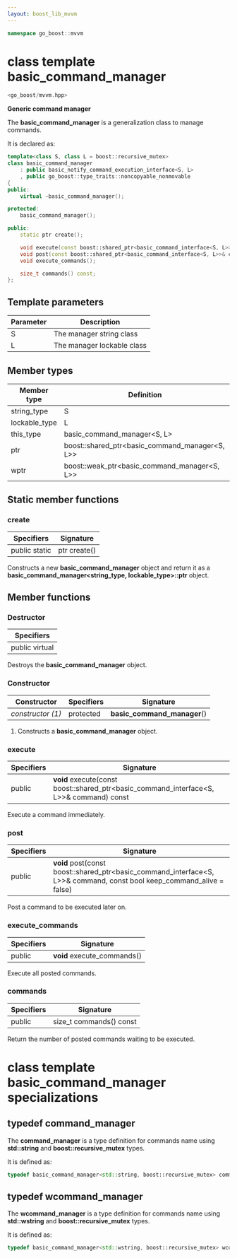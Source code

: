 ```yaml
---
layout: boost_lib_mvvm
---
```


```c++
namespace go_boost::mvvm
```

# class template basic_command_manager

```c++
<go_boost/mvvm.hpp>
```

**Generic command manager**

The **basic_command_manager** is a generalization class to manage commands.

It is declared as:

```c++
template<class S, class L = boost::recursive_mutex>
class basic_command_manager
    : public basic_notify_command_execution_interface<S, L>
    , public go_boost::type_traits::noncopyable_nonmovable
{
public:
    virtual ~basic_command_manager();

protected:
    basic_command_manager();

public:
    static ptr create();

    void execute(const boost::shared_ptr<basic_command_interface<S, L>>& command) const;
    void post(const boost::shared_ptr<basic_command_interface<S, L>>& command, const bool keep_command_alive = false);
    void execute_commands();

    size_t commands() const;
};
```

## Template parameters

Parameter | Description
-|-
S | The manager string class
L | The manager lockable class

## Member types

Member type | Definition
-|-
string_type | S
lockable_type | L
this_type | basic_command_manager<S, L>
ptr | boost\::shared_ptr<basic_command_manager<S, L>>
wptr | boost\::weak_ptr<basic_command_manager<S, L>>

## Static member functions

### create

Specifiers | Signature
-|-
public static | ptr create()

Constructs a new **basic_command_manager** object and return it as a
**basic_command_manager<string_type, lockable_type>\::ptr** object.

## Member functions

### Destructor

Specifiers |
-|
public virtual |

Destroys the **basic_command_manager** object.

### Constructor

Constructor | Specifiers | Signature
-|-|-
*constructor (1)* | protected | **basic_command_manager**()

1. Constructs a **basic_command_manager** object.

### execute

Specifiers | Signature
-|-
public | **void** execute(const boost\::shared_ptr<basic_command_interface<S, L>>& command) const

Execute a command immediately.

### post

Specifiers | Signature
-|-
public | **void** post(const boost\::shared_ptr<basic_command_interface<S, L>>& command, const bool keep_command_alive = false)

Post a command to be executed later on.

### execute_commands

Specifiers | Signature
-|-
public | **void** execute_commands()

Execute all posted commands.

### commands

Specifiers | Signature
-|-
public | size_t commands() const

Return the number of posted commands waiting to be executed.

# class template basic_command_manager specializations

## typedef command_manager

The **command_manager** is a type definition for commands name using **std::string**
and **boost::recursive_mutex** types.

It is defined as:

```c++
typedef basic_command_manager<std::string, boost::recursive_mutex> command_manager;
```

## typedef wcommand_manager

The **wcommand_manager** is a type definition for commands name using **std::wstring**
and **boost::recursive_mutex** types.

It is defined as:

```c++
typedef basic_command_manager<std::wstring, boost::recursive_mutex> wcommand_interface;
```
